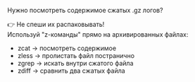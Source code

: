 Нужно посмотреть содержимое сжатых .gz логов?

👉 Не спеши их распаковывать!  
Используй "z-команды" прямо на архивированных файлах:

- zcat → посмотреть содержимое
- zless → пролистать файл постранично
- zgrep → искать внутри сжатого файла
- zdiff → сравнить два сжатых файла
